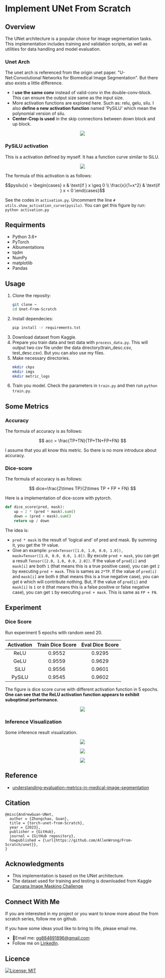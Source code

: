 # Implement UNet From Scratch


## Overview
The UNet architecture is a popular choice for image segmentation tasks. This implementation includes training and validation scripts, as well as utilities for data handling and model evaluation.

### Unet Arch
The unet arch is referenced from the origin unet paper. "U-Net:Convolutional Networks for Biomedical Image Segmentation". But there also exists a little difference.

- I **use the same conv** instead of valid-conv in the double-conv-block. This can ensure the output size same as the input size.
- More activation functions are explored here. Such as: relu, gelu, silu. I also **define a new activation function** named 'PySiLU' which mean the polynomial version of silu.
- **Center-Crop is used** in the skip connections between down block and up block.
<p align='center'><img src='imgs/unet_arch.png'></p>

### PySiLU activation
This is a activation defined by myself. It has a function curve similar to SiLU.
<p align='center'><img src='imgs/pysilu_curve.png'></p>

The formula of this activation is as follows:

$$pysilu(x) = \begin{cases} 
x & \text{if } x \geq 0 \\
\frac{x}{1+x^2} & \text{if } x < 0 
\end{cases}$$


See the codes in `activation.py`. Uncomment the line `# utils.show_activation_curve(pysilu)`. You can get this figure by run: `python activation.py`

## Requirments

- Python 3.6+
- PyTorch
- Albumentations
- tqdm
- NumPy
- matplotlib
- Pandas

## Usage
1. Clone the reposity:
   ```bash
   git clone ~
   cd Unet-From-Scratch
   ```
2. Install dependecies:
   ```bash
   pip install -r requirements.txt
   ```
3. Download dataset from <a herf="">Kaggle</a>.
4. Prepare you train data and test data with `process_data.py`. This will output two csv file under the data directory(train_desc.csv, test_desc.csv). But you can also use my files.
5. Make necessary directories.
   ```bash
   mkdir ckps
   mkdir imgs
   mkdir metric_logs
   ```
6. Train you model. Check the parameters in `train.py` and then run `python train.py`.

## Some Metrics

### Accuracy
The formula of accuracy is as follows:

$$ acc = \frac{TP+TN}{TP+TN+FP+FN} $$

I assume that you all know this metric. So there is no more introduce about accuracy.

### Dice-score
The formula of accuracy is as follows:

$$ dice=\frac{2\times TP}{2\times TP + FP + FN} $$

Here is a implementation of dice-score with pytorch.

```python
def dice_score(pred, mask):
    up = 2 * (pred * mask).sum()
    down = (pred + mask).sum()
    return up / down
```

The idea is:
- `pred * mask` is the result of 'logical and' of pred and mask. By summing it, you get the `TP` value.
- Give an example: `pred=Tensor([1.0, 1.0, 0.0, 1.0]), mask=Tensor([1.0, 0.0, 0.0, 1.0])`. By excute `pred + mask`, you can get a result `Tensor([2.0, 1.0, 0.0, 2.0])`. If the value of `pred[i]` and `mask[i]` are both `1` (that means this is a true positive case), you can get `2` by executing `pred + mask`. This is sames as `2*TP`. If the value of `pred[i]` and `mask[i]` are both `0` (that means this is a true negative case), you can get `0` which will contribute nothing. But, If the value of `pred[i]` and `mask[i]` is `1` or `0` (that means this is a false positive or false negative case), you can get `1` by executing `pred + mask`. This is same as `FP + FN`. 

## Experiment

### Dice Score
Run experiment 5 epochs with random seed 20. 

| Activation | Train Dice Score | Eval Dice Score |
|:-----:|:----:|:-----------:|
| ReLU| 0.9552 | 0.9295 |
| GeLU| 0.9559 | 0.9629 |
| SiLU| 0.9556 | 0.9601 |
| PySiLU| 0.9545 | 0.9602 |

The figure is dice score curve with different activation function in 5 epochs. **One can see that the ReLU activation function appears to exhibit suboptimal performance.**

<p align="center"><img src="./imgs/dice_curves.png"></p>

### Inference Visualization
Some inference result visualization.
<p align="center"><img src="./imgs/infer_0.png"></p>
<p align="center"><img src="./imgs/infer_1.png"></p>
<p align="center"><img src="./imgs/infer_2.png"></p>

## Reference
- <a href='https://medium.com/mlearning-ai/understanding-evaluation-metrics-in-medical-image-segmentation-d289a373a3f'>understanding-evaluation-metrics-in-medical-image-segmentation</a>


## Citation
```
@misc{AndrewGuan-UNet,
  author = {Zhongchao, Guan},
  title = {torch-unet-from-Scratch},
  year = {2023},
  publisher = {GitHub},
  journal = {GitHub repository},
  howpublished = {\url{https://github.com/AllenWrong/From-Scratch/unet}},
}
```

## Acknowledgments
- This implementation is based on the UNet architecture.
- The dataset used for training and testing is downloaded from Kaggle <a href="https://www.kaggle.com/c/carvana-image-masking-challenge">Carvana Image Masking Challenge</a>

## Connect With Me

If you are interested in my project or you want to know more about the from scratch series, follow me on github.

If you have some ideas youd like to bring to life, please email me.

- 📧Email me: gg884691896@gmail.com
- Follow me on <a href='https://www.linkedin.com/in/zhongchao-guan-aa3288194/'>LinkedIn</a>.

## Licence
[![License: MIT](https://img.shields.io/badge/License-MIT-yellow.svg)](https://github.com/AllenWrong/From-Scratch/unet)
